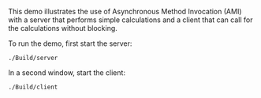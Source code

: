 This demo illustrates the use of Asynchronous Method Invocation (AMI)
with a server that performs simple calculations and a client that can
call for the calculations without blocking.

To run the demo, first start the server:

```
./Build/server
```

In a second window, start the client:

```
./Build/client
```

